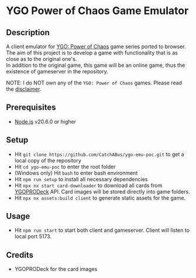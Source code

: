 # YGO Power of Chaos Game Emulator

## Description
A client emulator for [YGO: Power of Chaos](https://yugipedia.com/wiki/Yu-Gi-Oh!_Power_of_Chaos) game series ported to browser.  
The aim of this project is to develop a game with functionality that is as close as to the original one's.  
In addition to the original game, this game will be an online game, thus the existence of gameserver in the repository.  

NOTE: I do NOT own any of the `YGO: Power of Chaos` games. Please read the [disclaimer](https://github.com/CatchABus/ygo-emu-poc/blob/main/DISCLAIMER.md).

## Prerequisites
- [Node.js](https://nodejs.org) v20.6.0 or higher

## Setup
- Hit `git clone https://github.com/CatchABus/ygo-emu-poc.git` to get a local copy of the repository
- Hit `cd ygo-emu-poc` to enter the root folder
- (Windows only) Hit `bash` to enter bash environment
- Hit `npm run setup` to install all necessary dependencies
- Hit `npx nx start card-downloader` to download all cards from [YGOPRODeck](https://ygoprodeck.com/api-guide) API. Card images will be stored directly into game folders.
- Hit `npx nx assets:build client` to generate static assets for the game.

## Usage
- Hit `npm run start` to start both client and gameserver. Client will listen to local port 5173.

## Credits
- YGOPRODeck for the card images
